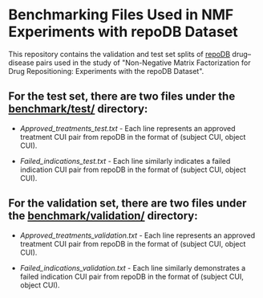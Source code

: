 # Benchmarking Files Used in NMF Experiments with repoDB Dataset


This repository contains the validation and test set splits of [repoDB](http://apps.chiragjpgroup.org/repoDB/) drug–disease pairs used in the study of "Non-Negative Matrix Factorization for Drug Repositioning: Experiments with the repoDB Dataset".


## For the test set, there are two files under the [benchmark/test/](https://github.com/mgokhanbakal/testRepo/tree/master/benchmark/test) directory:

* *Approved_treatments_test.txt* - Each line represents an approved treatment CUI pair from repoDB in the format of (subject CUI, object CUI).
							  
* *Failed_indications_test.txt* - Each line similarly indicates a failed indication CUI pair from repoDB in the format of (subject CUI, object CUI).

							  
## For the validation set, there are two files under the [benchmark/validation/](https://github.com/mgokhanbakal/testRepo/tree/master/benchmark/validation) directory:

* *Approved_treatments_validation.txt* - Each line represents an approved treatment CUI pair from repoDB in the format of (subject CUI, object CUI).
									
* *Failed_indications_validation.txt* - Each line similarly demonstrates a failed indication CUI pair from repoDB in the format of (subject CUI, object CUI).
